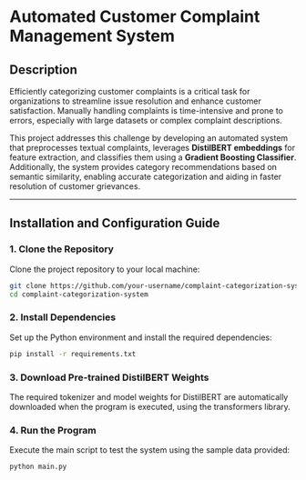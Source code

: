 # Automated Customer Complaint Management System

## Description

Efficiently categorizing customer complaints is a critical task for organizations to streamline issue resolution and enhance customer satisfaction. Manually handling complaints is time-intensive and prone to errors, especially with large datasets or complex complaint descriptions.

This project addresses this challenge by developing an automated system that preprocesses textual complaints, leverages **DistilBERT embeddings** for feature extraction, and classifies them using a **Gradient Boosting Classifier**. Additionally, the system provides category recommendations based on semantic similarity, enabling accurate categorization and aiding in faster resolution of customer grievances.

---

## Installation and Configuration Guide

### 1. Clone the Repository
Clone the project repository to your local machine:
```bash
git clone https://github.com/your-username/complaint-categorization-system.git
cd complaint-categorization-system
```
### 2. Install Dependencies
Set up the Python environment and install the required dependencies:
```bash
pip install -r requirements.txt
```
### 3. Download Pre-trained DistilBERT Weights
The required tokenizer and model weights for DistilBERT are automatically downloaded when the program is executed, using the transformers library. 
### 4. Run the Program
Execute the main script to test the system using the sample data provided:
```bash
python main.py
```

